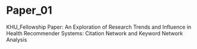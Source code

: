 # Paper_01
KHU_Fellowship Paper: An Exploration of Research Trends and Influence in Health Recommender Systems: Citation Network and Keyword Network Analysis
